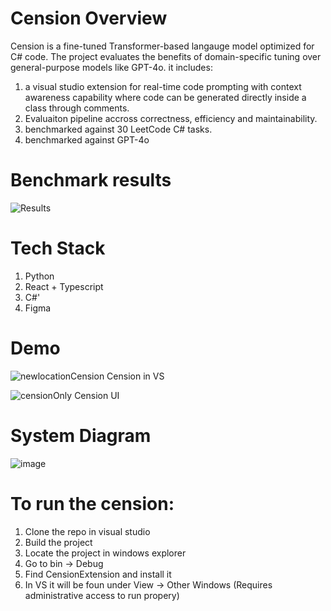 # Cension Overview
Cension is a fine-tuned Transformer-based langauge model optimized for C# code. 
The project evaluates the benefits of domain-specific tuning over general-purpose models like GPT-4o. it includes:
1. a visual studio extension for real-time code prompting with context awareness capability where code can be generated directly inside a class through comments.
2. Evaluaiton pipeline accross correctness, efficiency and maintainability.
3. benchmarked against 30 LeetCode C# tasks.
4. benchmarked against GPT-4o

# Benchmark results
![Results](https://github.com/user-attachments/assets/cc0f9bfa-14fd-4e7c-a4b9-2a9d09ad99b8)


# Tech Stack
1. Python 
2. React + Typescript
3. C#'
4. Figma

# Demo
![newlocationCension](https://github.com/user-attachments/assets/baec9d6d-730c-4c8c-848b-f8ac39e5feb1)
Cension in VS

![censionOnly](https://github.com/user-attachments/assets/f2badeac-0e7e-4703-99fd-61bba738e6b8)
Cension UI

# System Diagram
![image](https://github.com/user-attachments/assets/a6951201-563f-480a-9b39-7b17f7041a9a)



# To run the cension:
1. Clone the repo in visual studio
2. Build the project
3. Locate the project in windows explorer
4. Go to bin -> Debug
5. Find CensionExtension and install it
6. In VS it will be foun under View -> Other Windows
(Requires administrative access to run propery)






